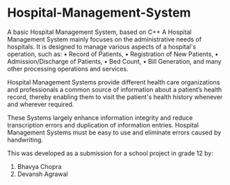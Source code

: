 # Hospital-Management-System
A basic Hospital Management System, based on C++
A Hospital Management System mainly focuses on the administrative needs of hospitals. It is designed to manage various aspects of a hospital's operation, such as:
• Record of Patients,
• Registration of New Patients,
• Admission/Discharge of Patients,
• Bed Count,
• Bill Generation, 
and many other processing operations and services.

Hospital Management Systems provide different health care organizations and professionals a common source of information about a patient’s health record, thereby enabling them to visit the patient's health history whenever and wherever required.

These Systems largely enhance information integrity and reduce transcription errors and duplication of information entries. Hospital Management Systems must be easy to use and eliminate errors caused by handwriting.

This was developed as a submission for a school project in grade 12 by:
1. Bhavya Chopra
2. Devansh Agrawal

